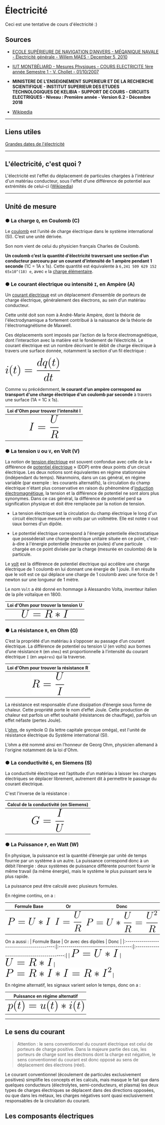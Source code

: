 <!--
Created by Its-Just-Nans - https://github.com/Its-Just-Nans
Copyright Its-Just-Nans
--->

# Électricité

Ceci est une tentative de cours d'électricité :)

## Sources

- [ECOLE SUPÉRIEURE DE NAVIGATION D’ANVERS - MÉQANIQUE NAVALE - Électricité générale - Willem MAES - December 5, 2010](http://magelhaes.hzs.be/willem/Basiselektriciteit2.pdf)

- [IUT MONTBÉLIARD - Mesures Physiques - COURS ELECTRICITE 1ère année Semestre 1 - V. Chollet - 01/10/2007](http://mpeea.free.fr/data/trotech/cours-elec-07.pdf)

- **MINISTERE DE L'ENSEIGNEMENT SUPERIEUR ET DE LA RECHERCHE SCIENTIFIQUE - INSTITUT SUPERIEUR DES ETUDES TECHNOLOGIQUES DE KELIBIA - SUPPORT DE COURS - CIRCUITS ELECTRIQUES - Niveau : Première année - Version 6.2 - Décembre 2018**

- [Wikipedia](https://fr.wikipedia.org/wiki/Portail:%C3%89lectricit%C3%A9_et_%C3%A9lectronique)

---

## Liens utiles

[Grandes dates de l'électricité](https://www.edf.fr/groupe-edf/espaces-dedies/l-energie-de-a-a-z/les-grandes-dates-de-l-electricite)

---

## L'électricité, c'est quoi ?

L'électricité est l'effet du déplacement de particules chargées à l'intérieur d'un matériau conducteur, sous l'effet d'une différence de potentiel aux extrémités de celui-ci ([Wikipedia](https://fr.wikipedia.org/wiki/%C3%89lectricit%C3%A9))

---

## Unité de mesure

### ● La charge `Q`, en Coulomb (C)

Le [coulomb](https://fr.wikipedia.org/wiki/Coulomb) est l’unité de charge électrique dans le système international (SI). C’est une unité dérivée.

Son nom vient de celui du physicien français Charles de Coulomb.

**Un coulomb c’est la quantité d’électricité traversant une section d’un conducteur parcouru par un courant d’intensité de 1 ampère pendant 1 seconde** (1C = 1A x 1s). Cette quantité est équivalente à `6,241 509 629 152 65x10^(18) e`, avec `e` la [charge élémentaire](https://fr.wikipedia.org/wiki/Charge_%C3%A9l%C3%A9mentaire).

### ● Le courant électrique ou intensité `I`, en Ampère (A)

Un [courant électrique](https://fr.wikipedia.org/wiki/Courant_%C3%A9lectrique) est un déplacement d’ensemble de porteurs de charge électrique, généralement des électrons, au sein d’un matériau conducteur.

Cette unité doit son nom à André-Marie Ampère, dont la théorie de l'électrodynamique a fortement contribué à la naissance de la théorie de l'électromagnétisme de Maxwell.

Ces déplacements sont imposés par l’action de la force électromagnétique, dont l’interaction avec la matière est le fondement de l’électricité.
Le courant électrique est un nombre décrivant le débit de charge électrique à travers une surface donnée, notamment la section d'un fil électrique :

![Equation](./data/elec/F_intensite-Coulomb.svg)

Comme vu précédemment, **le courant d’un ampère correspond au transport d'une charge électrique d'un coulomb par seconde** à travers une surface (1A = 1C x 1s).

|                    Loi d'Ohm pour trouver l'intensité I           |
|:-----------------------------------------------------------------:|
|              ![Equation](./data/elec/F_intensite.svg)             |

### ● La tension `U` ou `V`, en Volt (V)

La notion de [tension électrique](https://fr.wikipedia.org/wiki/Tension_%C3%A9lectrique) est souvent confondue avec celle de la « différence de [potentiel électrique](https://fr.wikipedia.org/wiki/Potentiel_%C3%A9lectrique) » (DDP) entre deux points d'un circuit électrique. Les deux notions sont équivalentes en régime stationnaire (indépendant du temps). Néanmoins, dans un cas général, en régime variable (par exemple : les courants alternatifs), la circulation du champ électrique n'étant plus conservative en raison du phénomène d'[induction électromagnétique](https://fr.wikipedia.org/wiki/Induction_%C3%A9lectromagn%C3%A9tique), la tension et la différence de potentiel ne sont alors plus synonymes. Dans ce cas général, la différence de potentiel perd sa signification physique et doit être remplacée par la notion de tension.

- La tension électrique est la circulation du champ électrique le long d'un circuit électrique mesurée en volts par un voltmètre. Elle est notée `V` out `U`aux bornes d'un dipôle.

- Le potentiel électrique correspond à l'énergie potentielle électrostatique que posséderait une charge électrique unitaire située en ce point, c'est-à-dire à l'énergie potentielle (mesurée en joules) d'une particule chargée en ce point divisée par la charge (mesurée en coulombs) de la particule.

Le [volt](https://fr.wikipedia.org/wiki/Volt) est la différence de potentiel électrique qui accélère une charge électrique de 1 coulomb en lui donnant une énergie de 1 joule. Il en résulte que le volt est ce qui déplace une charge de 1 coulomb avec une force de 1 newton sur une longueur de 1 mètre.

Le nom `Volt` a été donné en hommage à Alessandro Volta, inventeur italien de la pile voltaïque en 1800.

|                    Loi d'Ohm pour trouver la tension U     |
|:----------------------------------------------------------:|
|            ![Equation](./data/elec/F_tension.svg)          |

### ● La résistance `R`, en Ohm (Ω)

C’est la propriété d’un matériau à s’opposer au passage d’un courant électrique. La différence de potentiel ou tension U (en volts) aux bornes d’une résistance `R` (en `ohms`) est proportionnelle à l’intensité du courant électrique `I` (en `ampères`) qui la traverse.

|                    Loi d'Ohm pour trouver la résistance R        |
|:----------------------------------------------------------------:|
|             ![Equation](./data/elec/F_resistance.svg)            |

La résistance est responsable d’une dissipation d’énergie sous forme de chaleur. Cette propriété porte le nom d’effet Joule. Cette production de chaleur est parfois un effet souhaité (résistances de chauffage), parfois un effet néfaste (pertes Joule).

L’[ohm](https://fr.wikipedia.org/wiki/Ohm_(unit%C3%A9)), de symbole Ω (la lettre capitale grecque oméga), est l'unité de résistance électrique du Système international (SI).

L’ohm a été nommé ainsi en l’honneur de Georg Ohm, physicien allemand à l'origine notamment de la loi d'Ohm.

### ● La conductivité `G`, en Siemens (S)

La conductivité électrique est l’aptitude d’un matériau à laisser les charges électriques se déplacer librement, autrement dit à permettre le passage du courant électrique.

C'est l'inverse de la résistance :

|                    Calcul de la conductivité (en Siemens)              |
|:----------------------------------------------------------------------:|
|    ![Equation](./data/elec/F_conductivite.svg)     |

### ● La Puissance `P`, en Watt (W)

En physique, la puissance est la quantité d’énergie par unité de temps fournie par un système à un autre. La puissance correspond donc à un débit l’énergie : deux systèmes de puissance différente pourront fournir le même travail (la même énergie), mais le système le plus puissant sera le plus rapide.

La puissance peut être calculé avec plusieurs formules.

En régime continu, on a :

|                Formule Base                |                     Or                   |                        Donc                |
|:------------------------------------------:|:----------------------------------------:|:------------------------------------------:|
| ![Equation](./data/elec/F_puissance-1.svg) | ![Equation](./data/elec/F_intensite.svg) | ![Equation](./data/elec/F_puissance-2.svg) |

On a aussi :
|                 Formule Base               |            Or avec des dipôles        |                       Donc                 |
|:------------------------------------------:|:-------------------------------------:|:------------------------------------------:|
| ![Equation](./data/elec/F_puissance-1.svg) |![Equation](./data/elec/F_tension.svg) | ![Equation](./data/elec/F_puissance-3.svg) |

En régime alternatif, les signaux varient selon le temps, donc on a :

|           Puissance en régime alternatif            |
|:---------------------------------------------------:|
|  ![Equation](./data/elec/F_puisance-alternatif.svg) |

---

## Le sens du courant

> Attention : le sens conventionnel du courant électrique est celui de porteurs de charge positive. Dans la majeure partie des cas, les porteurs de charge sont les électrons dont la charge est négative, le sens conventionnel du courant est donc opposé au sens de déplacement des électrons (réel).

Le courant conventionnel (écoulement de particules exclusivement positives) simplifie les concepts et les calculs, mais masque le fait que dans quelques conducteurs (électrolytes, semi-conducteurs, et plasma) les deux types de charges électriques se déplacent dans des directions opposées, ou que dans les métaux, les charges négatives sont quasi exclusivement responsables de la circulation du courant.

## Les composants électriques
